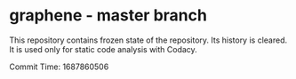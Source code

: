 # graphene - master branch

This repository contains frozen state of the repository.
Its history is cleared. It is used only for static code
analysis with Codacy.

Commit Time: 1687860506